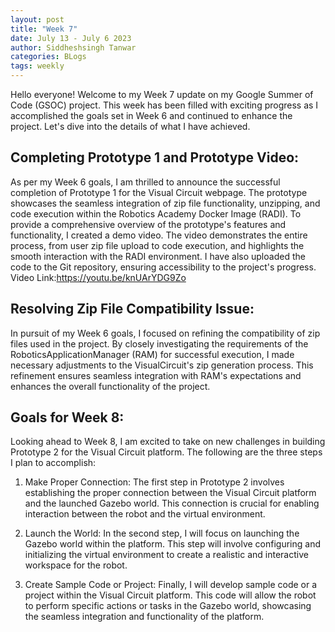 ```yaml
---
layout: post
title: "Week 7"
date: July 13 - July 6 2023
author: Siddheshsingh Tanwar
categories: BLogs
tags: weekly
---
```


Hello everyone! Welcome to my Week 7 update on my Google Summer of Code (GSOC) project. This week has been filled with exciting progress as I accomplished the goals set in Week 6 and continued to enhance the project. Let's dive into the details of what I have achieved.

## Completing Prototype 1 and Prototype Video:
As per my Week 6 goals, I am thrilled to announce the successful completion of Prototype 1 for the Visual Circuit webpage. The prototype showcases the seamless integration of zip file functionality, unzipping, and code execution within the Robotics Academy Docker Image (RADI). To provide a comprehensive overview of the prototype's features and functionality, I created a demo video. The video demonstrates the entire process, from user zip file upload to code execution, and highlights the smooth interaction with the RADI environment. I have also uploaded the code to the Git repository, ensuring accessibility to the project's progress.
Video Link:https://youtu.be/knUArYDG9Zo

## Resolving Zip File Compatibility Issue:
In pursuit of my Week 6 goals, I focused on refining the compatibility of zip files used in the project. By closely investigating the requirements of the RoboticsApplicationManager (RAM) for successful execution, I made necessary adjustments to the VisualCircuit's zip generation process. This refinement ensures seamless integration with RAM's expectations and enhances the overall functionality of the project.

## Goals for Week 8: 
Looking ahead to Week 8, I am excited to take on new challenges in building Prototype 2 for the Visual Circuit platform. The following are the three steps I plan to accomplish:

1. Make Proper Connection:
The first step in Prototype 2 involves establishing the proper connection between the Visual Circuit platform and the launched Gazebo world. This connection is crucial for enabling interaction between the robot and the virtual environment.

2. Launch the World:
In the second step, I will focus on launching the Gazebo world within the platform. This step will involve configuring and initializing the virtual environment to create a realistic and interactive workspace for the robot.

3. Create Sample Code or Project:
Finally, I will develop sample code or a project within the Visual Circuit platform. This code will allow the robot to perform specific actions or tasks in the Gazebo world, showcasing the seamless integration and functionality of the platform.
